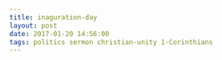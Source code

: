 ```yaml
---
title: inaguration-day
layout: post
date: 2017-01-20 14:56:00
tags: politics sermon christian-unity 1-Corinthians
---
```

<!--share-->